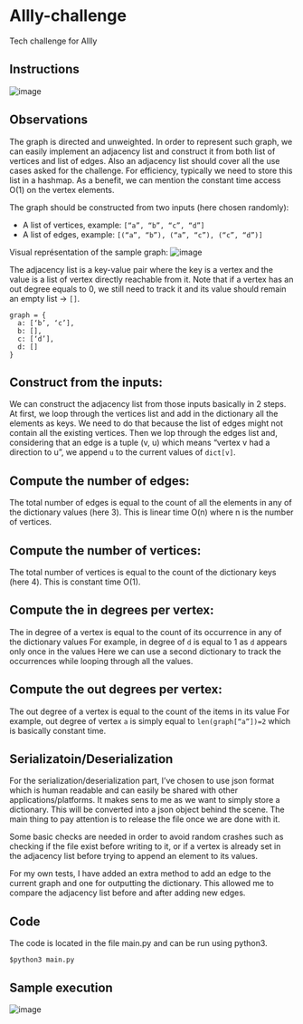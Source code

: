 # AIlly-challenge
Tech challenge for AIlly

## Instructions
![image](https://user-images.githubusercontent.com/38657416/193954516-5aaf6ed9-71a3-41d4-a5e4-4bdf20420f3b.png)

## Observations 
The graph is directed and unweighted. In order to represent such graph, we can easily implement an adjacency list and construct it from both list of vertices and list of edges. Also an adjacency list should cover all the use cases asked for the challenge. For efficiency, typically we need to store this list in a hashmap. As a benefit, we can mention the constant time access O(1) on the vertex elements.

The graph should be constructed from two inputs (here chosen randomly):
 - A list of vertices, example: `[“a”, “b”, “c”, “d”]`
 - A list of edges, example: `[(“a”, “b”), (“a”, “c”), (“c”, “d”)]`

Visual représentation of the sample graph:
![image](https://user-images.githubusercontent.com/38657416/193952510-583c37f8-2cc1-465c-8c4a-e1331b47aaec.png)

The adjacency list is a key-value pair where the key is a vertex and the value is a list of vertex directly reachable from it. Note that if a vertex has an out degree equals to 0, we still need to track it and its value should remain an empty list -> `[]`.
```
graph = {
  a: [‘b’, ‘c’], 
  b: [],
  c: [‘d’],
  d: []
}
```
## Construct from the inputs:
We can construct the adjacency list from those inputs basically in 2 steps. At first, we loop through the vertices list and add in the dictionary all the elements as keys. We need to do that because the list of edges might not contain all the existing vertices. Then we lop through the edges list and, considering that an edge is a tuple (v, u) which means “vertex v had a direction to u”, we append `u` to the current values of `dict[v]`.

## Compute the number of edges:
The total number of edges is equal to the count of all the elements in any of the dictionary values (here 3). This is linear time O(n) where n is the number of vertices.

## Compute the number of vertices:
The total number of vertices is equal to the count of the dictionary keys (here 4).
This is constant time O(1).

## Compute the in degrees per vertex:
The in degree of a vertex is equal to the count of its occurrence in any of the dictionary values
For example, in degree of `d` is equal to 1 as `d` appears only once in the values
Here we can use a second dictionary to track the occurrences while looping through all the values. 

## Compute the out degrees per vertex:
The out degree of a vertex is equal to the count of the items in its value
For example, out degree of vertex `a` is simply equal to `len(graph[“a”])=2` which is basically constant time.

## Serializatoin/Deserialization
For the serialization/deserialization part, I’ve chosen to use json format which is human readable and can easily be shared with other applications/platforms. It makes sens to me as we want to simply store a dictionary. This will be converted into a json object behind the scene. The main thing to pay attention is to release the file once we are done with it.

Some basic checks are needed in order to avoid random crashes such as checking if the file exist before writing to it, or if a vertex is already set in the adjacency list before trying to append an element to its values.

For my own tests, I have added an extra method to add an edge to the current graph and one for outputting the dictionary. This allowed me to compare the adjacency list before and after adding new edges.

## Code
The code is located in the file main.py and can be run using python3.

`$python3 main.py`

## Sample execution
![image](https://user-images.githubusercontent.com/38657416/193962934-aec71515-01f1-43f5-b3b6-ddf746143f8c.png) 



